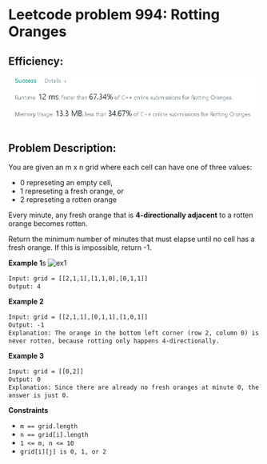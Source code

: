 # Leetcode problem 994: Rotting Oranges
## Efficiency:
![efficiency](/994.%20Rotting%20Oranges/eff.PNG)

## Problem Description:
You are given an m x n grid where each cell can have one of three values:
- 0 represeting an empty cell, 
- 1 represeting a fresh orange, or
- 2 represeting a rotten orange

Every minute, any fresh orange that is **4-directionally adjacent** to a rotten orange becomes rotten.

Return the minimum number of minutes that must elapse until no cell has a fresh orange. If this is impossible, return -1.

**Example 1**s
![ex1](https://assets.leetcode.com/uploads/2019/02/16/oranges.png)
```
Input: grid = [[2,1,1],[1,1,0],[0,1,1]]
Output: 4
```

**Example 2**
```
Input: grid = [[2,1,1],[0,1,1],[1,0,1]]
Output: -1
Explanation: The orange in the bottom left corner (row 2, column 0) is never rotten, because rotting only happens 4-directionally.
```

**Example 3**
```
Input: grid = [[0,2]]
Output: 0
Explanation: Since there are already no fresh oranges at minute 0, the answer is just 0.
```

**Constraints**
- `m == grid.length`
- `n == grid[i].length`
- `1 <= m, n <= 10`
- `grid[i][j] is 0, 1, or 2`